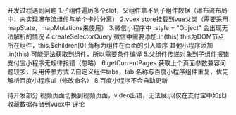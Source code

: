 开发过程遇到问题
1.子组件遍历多个slot，父组件拿不到子组件数据（瀑布流布局中，未实现瀑布流组件与单个卡片分离）
2.vuex store挂载到vue父类（需要采用mapState，mapMutations来使用）
3.微信小程序中 :style = "Object" 会出现无法解析的情况
4.createSelectorQuery
	微信中需要添加.in(this)  this为DOM节点所在组件，this.$children[0] 角标为组件在页面的引入顺序
	其他小程序添加 .in(this) 可能无法获取到组件，所以需要条件编译
5.父组件传递对象到子组件报错 
	支付宝小程序无规律报错（忽略）
6.getCurrentPages 
	获取上个页面参数兼容问题较多，采用传参方式
7.自定义组件tabs，tab
	名称与百度小程序组件重复，优先解析百度小程序ui（修改命名）
8.百度小程序不会自动更新	
	
 
 待开发部分
视频页面切换到视频页面，video出错，无法展示(仅在支付宝中如此)
收藏数据存储到vuex中
评论
